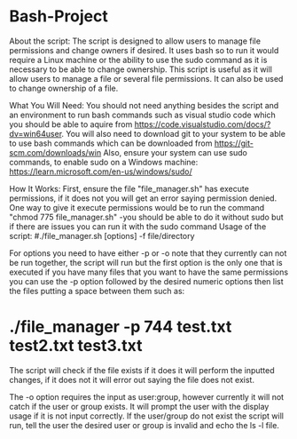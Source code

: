 # Bash-Project

About the script:
The script is designed to allow users to manage file permissions and change owners if desired. It uses bash so to run it would require a Linux machine or the ability to use the sudo command as it is necessary to be able to change ownership. This script is useful as it will allow users to manage a file or several file permissions. It can also be used to change ownership of a file. 

What You Will Need:
You should not need anything besides the script and an environment to run bash commands such as visual studio code which you should be able to aquire from https://code.visualstudio.com/docs/?dv=win64user. 
You will also need to download git to your system to be able to use bash commands which can be downloaded from https://git-scm.com/downloads/win
Also, ensure your system can use sudo commands, to enable sudo on a Windows machine:
https://learn.microsoft.com/en-us/windows/sudo/

How It Works:
First, ensure the file "file_manager.sh" has execute permissions, if it does not you will get an error saying permission denied.
One way to give it execute permissions would be to run the command "chmod 775 file_manager.sh"
  -you should be able to do it without sudo but if there are issues you can run it with the sudo command
Usage of the script:
#./file_manager.sh [options] -f file/directory

For options you need to have either -p or -o
note that they currently can not be run together, the script will run but the first option is the only one that is executed
if you have many files that you want to have the same permissions you can use the -p option followed by the desired numeric options then list the files putting a space between them such as:
  # ./file_manager -p 744 test.txt test2.txt test3.txt
The script will check if the file exists if it does it will perform the inputted changes, if it does not it will error out saying the file does not exist.

The -o option requires the input as user:group, however currently it will not catch if the user or group exists.
It will prompt the user with the display usage if it is not input correctly.
If the user/group do not exist the script will run, tell the user the desired user or group is invalid and echo the ls -l file.
